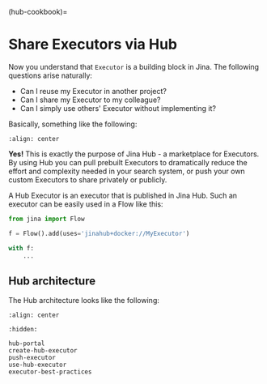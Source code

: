(hub-cookbook)=

# Share Executors via Hub

Now you understand that `Executor` is a building block in Jina. The following questions arise naturally:

- Can I reuse my Executor in another project?
- Can I share my Executor to my colleague?
- Can I simply use others' Executor without implementing it?

Basically, something like the following:

```{figure} ../../../.github/hub-user-journey.svg
:align: center
```

**Yes!** This is exactly the purpose of Jina Hub - a marketplace for Executors. By using Hub you can pull prebuilt
Executors to dramatically reduce the effort and complexity needed in your search system, or push your own custom
Executors to share privately or publicly.

A Hub Executor is an executor that is published in Jina Hub. Such an executor can be easily used in a Flow like this:

```python
from jina import Flow

f = Flow().add(uses='jinahub+docker://MyExecutor')

with f:
    ...
``` 

## Hub architecture

The Hub architecture looks like the following:

```{figure} ../../../.github/hub-system.svg
:align: center
```

```{toctree}
:hidden:

hub-portal
create-hub-executor
push-executor
use-hub-executor
executor-best-practices
```
